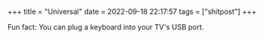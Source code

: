 +++
title = "Universal"
date = 2022-09-18 22:17:57
tags = ["shitpost"]
+++

Fun fact: You can plug a keyboard into your TV's USB port.
